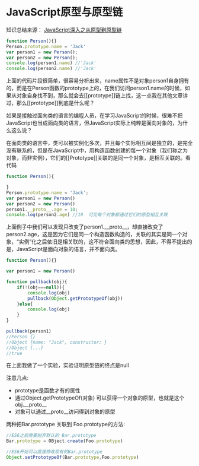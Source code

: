 # JavaScript原型与原型链

知识总结来源： [JavaScript深入之从原型到原型链](https://github.com/mqyqingfeng/Blog/issues/2)

``` javascript
function Person(){}
Person.prototype.name = 'Jack'
var person1 = new Person();
var person2 = new Person();
console.log(person1.name) //'Jack'
console.log(person2.name) //'Jack'
```

上面的代码片段很简单，很容易分析出来，name属性不是对象person1自身拥有的，而是在Person函数的prototype上的，在我们访问person1.name的时候，如果从对象自身找不到，那么就会去\[[prototype]]链上找，这一点我在其他文章讲过，那么\[[prototype]]到底是什么呢？

如果是接触过面向类的语言的编程人员，在学习JavaScript的时候，很难不把JavaScript也当成面向类的语言，但JavaScript实际上纯粹是面向对象的，为什么这么说？

在面向类的语言中，类可以被实例化多次，并且每个实际相互间是独立的，是完全没有联系的，但是在JavaScript中，用构造函数创建的每一个对象（我们称之为对象，而非实例），它们的\[[Prototype]]关联的是同一个对象，是相互关联的。看代码

``` javascript
function Person(){

}
Person.prototype.name = 'Jack';
var person1 = new Person()
var person2 = new Person()
person1.__proto__.age = 10;
console.log(person2.age) //10  可见每个对象都通过它们的原型相互关联
```

上面例子中我们可以发现只改变了person1.\_\_proto__，却直接改变了person2.age，这是因为它们是同一个构造函数构造的，关联的其实是同一个对象，“实例”化之后依旧是相关联的，这不符合面向类的思想，因此，不得不提出的是，JavaScript是面向对象的语言，并不面向类。

``` javascript
function Person(){}

var person1 = new Person()

function pullback(obj){
    if(!(obj===null)){
        console.log(obj)
        pullback(Object.getPrototypeOf(obj))
    }else{
        console.log(obj)
    }
}

pullback(person1)
//Person {}
//Object {name: "Jack", constructor: }
//Object {...}
//true
```

在上面我做了一个实验，实验证明原型链的终点是null

注意几点:

- prototype是函数才有的属性
- 通过Object.getPrototypeOf(对象) 可以获得一个对象的原型，也就是这个obj.\_\_proto__
- 对象可以通过__proto__访问得到对象的原型

两种把Bar.prototype 关联到 Foo.prototype的方法:

``` javascript
//ES6之前需要抛弃默认的 Bar.prototype
Bar.prototype = OBject.create(Foo.prototype)

//ES6开始可以直接修改现有的Bar.prototype
Object.setPrototypeOf(Bar.prototype,Foo.prototype)
```
